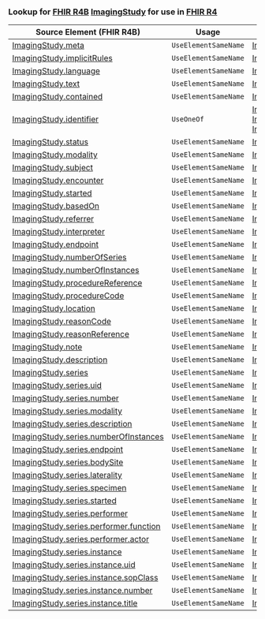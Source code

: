### Lookup for [FHIR R4B](https://hl7.org/fhir/R4B/) [ImagingStudy](https://hl7.org/fhir/R4B/ImagingStudy.html) for use in [FHIR R4](https://hl7.org/fhir/R4/)

| Source Element (FHIR R4B) | Usage | Target |
| -------------- | ----- | ------ |
| [ImagingStudy.meta](https://hl7.org/fhir/R4B/ImagingStudy.html#resource) | `UseElementSameName` | [ImagingStudy.meta](https://hl7.org/fhir/R4/ImagingStudy.html#resource) |
| [ImagingStudy.implicitRules](https://hl7.org/fhir/R4B/ImagingStudy.html#resource) | `UseElementSameName` | [ImagingStudy.implicitRules](https://hl7.org/fhir/R4/ImagingStudy.html#resource) |
| [ImagingStudy.language](https://hl7.org/fhir/R4B/ImagingStudy.html#resource) | `UseElementSameName` | [ImagingStudy.language](https://hl7.org/fhir/R4/ImagingStudy.html#resource) |
| [ImagingStudy.text](https://hl7.org/fhir/R4B/ImagingStudy.html#resource) | `UseElementSameName` | [ImagingStudy.text](https://hl7.org/fhir/R4/ImagingStudy.html#resource) |
| [ImagingStudy.contained](https://hl7.org/fhir/R4B/ImagingStudy.html#resource) | `UseElementSameName` | [ImagingStudy.contained](https://hl7.org/fhir/R4/ImagingStudy.html#resource) |
| [ImagingStudy.identifier](https://hl7.org/fhir/R4B/ImagingStudy.html#resource) | `UseOneOf` | [ImagingStudy.identifier](https://hl7.org/fhir/R4/ImagingStudy.html#resource)<br />[ImagingStudy.identifier](https://hl7.org/fhir/R4/ImagingStudy.html#resource)<br />[ImagingStudy.identifier](https://hl7.org/fhir/R4/ImagingStudy.html#resource) |
| [ImagingStudy.status](https://hl7.org/fhir/R4B/ImagingStudy.html#resource) | `UseElementSameName` | [ImagingStudy.status](https://hl7.org/fhir/R4/ImagingStudy.html#resource) |
| [ImagingStudy.modality](https://hl7.org/fhir/R4B/ImagingStudy.html#resource) | `UseElementSameName` | [ImagingStudy.modality](https://hl7.org/fhir/R4/ImagingStudy.html#resource) |
| [ImagingStudy.subject](https://hl7.org/fhir/R4B/ImagingStudy.html#resource) | `UseElementSameName` | [ImagingStudy.subject](https://hl7.org/fhir/R4/ImagingStudy.html#resource) |
| [ImagingStudy.encounter](https://hl7.org/fhir/R4B/ImagingStudy.html#resource) | `UseElementSameName` | [ImagingStudy.encounter](https://hl7.org/fhir/R4/ImagingStudy.html#resource) |
| [ImagingStudy.started](https://hl7.org/fhir/R4B/ImagingStudy.html#resource) | `UseElementSameName` | [ImagingStudy.started](https://hl7.org/fhir/R4/ImagingStudy.html#resource) |
| [ImagingStudy.basedOn](https://hl7.org/fhir/R4B/ImagingStudy.html#resource) | `UseElementSameName` | [ImagingStudy.basedOn](https://hl7.org/fhir/R4/ImagingStudy.html#resource) |
| [ImagingStudy.referrer](https://hl7.org/fhir/R4B/ImagingStudy.html#resource) | `UseElementSameName` | [ImagingStudy.referrer](https://hl7.org/fhir/R4/ImagingStudy.html#resource) |
| [ImagingStudy.interpreter](https://hl7.org/fhir/R4B/ImagingStudy.html#resource) | `UseElementSameName` | [ImagingStudy.interpreter](https://hl7.org/fhir/R4/ImagingStudy.html#resource) |
| [ImagingStudy.endpoint](https://hl7.org/fhir/R4B/ImagingStudy.html#resource) | `UseElementSameName` | [ImagingStudy.endpoint](https://hl7.org/fhir/R4/ImagingStudy.html#resource) |
| [ImagingStudy.numberOfSeries](https://hl7.org/fhir/R4B/ImagingStudy.html#resource) | `UseElementSameName` | [ImagingStudy.numberOfSeries](https://hl7.org/fhir/R4/ImagingStudy.html#resource) |
| [ImagingStudy.numberOfInstances](https://hl7.org/fhir/R4B/ImagingStudy.html#resource) | `UseElementSameName` | [ImagingStudy.numberOfInstances](https://hl7.org/fhir/R4/ImagingStudy.html#resource) |
| [ImagingStudy.procedureReference](https://hl7.org/fhir/R4B/ImagingStudy.html#resource) | `UseElementSameName` | [ImagingStudy.procedureReference](https://hl7.org/fhir/R4/ImagingStudy.html#resource) |
| [ImagingStudy.procedureCode](https://hl7.org/fhir/R4B/ImagingStudy.html#resource) | `UseElementSameName` | [ImagingStudy.procedureCode](https://hl7.org/fhir/R4/ImagingStudy.html#resource) |
| [ImagingStudy.location](https://hl7.org/fhir/R4B/ImagingStudy.html#resource) | `UseElementSameName` | [ImagingStudy.location](https://hl7.org/fhir/R4/ImagingStudy.html#resource) |
| [ImagingStudy.reasonCode](https://hl7.org/fhir/R4B/ImagingStudy.html#resource) | `UseElementSameName` | [ImagingStudy.reasonCode](https://hl7.org/fhir/R4/ImagingStudy.html#resource) |
| [ImagingStudy.reasonReference](https://hl7.org/fhir/R4B/ImagingStudy.html#resource) | `UseElementSameName` | [ImagingStudy.reasonReference](https://hl7.org/fhir/R4/ImagingStudy.html#resource) |
| [ImagingStudy.note](https://hl7.org/fhir/R4B/ImagingStudy.html#resource) | `UseElementSameName` | [ImagingStudy.note](https://hl7.org/fhir/R4/ImagingStudy.html#resource) |
| [ImagingStudy.description](https://hl7.org/fhir/R4B/ImagingStudy.html#resource) | `UseElementSameName` | [ImagingStudy.description](https://hl7.org/fhir/R4/ImagingStudy.html#resource) |
| [ImagingStudy.series](https://hl7.org/fhir/R4B/ImagingStudy.html#resource) | `UseElementSameName` | [ImagingStudy.series](https://hl7.org/fhir/R4/ImagingStudy.html#resource) |
| [ImagingStudy.series.uid](https://hl7.org/fhir/R4B/ImagingStudy.html#resource) | `UseElementSameName` | [ImagingStudy.series.uid](https://hl7.org/fhir/R4/ImagingStudy.html#resource) |
| [ImagingStudy.series.number](https://hl7.org/fhir/R4B/ImagingStudy.html#resource) | `UseElementSameName` | [ImagingStudy.series.number](https://hl7.org/fhir/R4/ImagingStudy.html#resource) |
| [ImagingStudy.series.modality](https://hl7.org/fhir/R4B/ImagingStudy.html#resource) | `UseElementSameName` | [ImagingStudy.series.modality](https://hl7.org/fhir/R4/ImagingStudy.html#resource) |
| [ImagingStudy.series.description](https://hl7.org/fhir/R4B/ImagingStudy.html#resource) | `UseElementSameName` | [ImagingStudy.series.description](https://hl7.org/fhir/R4/ImagingStudy.html#resource) |
| [ImagingStudy.series.numberOfInstances](https://hl7.org/fhir/R4B/ImagingStudy.html#resource) | `UseElementSameName` | [ImagingStudy.series.numberOfInstances](https://hl7.org/fhir/R4/ImagingStudy.html#resource) |
| [ImagingStudy.series.endpoint](https://hl7.org/fhir/R4B/ImagingStudy.html#resource) | `UseElementSameName` | [ImagingStudy.series.endpoint](https://hl7.org/fhir/R4/ImagingStudy.html#resource) |
| [ImagingStudy.series.bodySite](https://hl7.org/fhir/R4B/ImagingStudy.html#resource) | `UseElementSameName` | [ImagingStudy.series.bodySite](https://hl7.org/fhir/R4/ImagingStudy.html#resource) |
| [ImagingStudy.series.laterality](https://hl7.org/fhir/R4B/ImagingStudy.html#resource) | `UseElementSameName` | [ImagingStudy.series.laterality](https://hl7.org/fhir/R4/ImagingStudy.html#resource) |
| [ImagingStudy.series.specimen](https://hl7.org/fhir/R4B/ImagingStudy.html#resource) | `UseElementSameName` | [ImagingStudy.series.specimen](https://hl7.org/fhir/R4/ImagingStudy.html#resource) |
| [ImagingStudy.series.started](https://hl7.org/fhir/R4B/ImagingStudy.html#resource) | `UseElementSameName` | [ImagingStudy.series.started](https://hl7.org/fhir/R4/ImagingStudy.html#resource) |
| [ImagingStudy.series.performer](https://hl7.org/fhir/R4B/ImagingStudy.html#resource) | `UseElementSameName` | [ImagingStudy.series.performer](https://hl7.org/fhir/R4/ImagingStudy.html#resource) |
| [ImagingStudy.series.performer.function](https://hl7.org/fhir/R4B/ImagingStudy.html#resource) | `UseElementSameName` | [ImagingStudy.series.performer.function](https://hl7.org/fhir/R4/ImagingStudy.html#resource) |
| [ImagingStudy.series.performer.actor](https://hl7.org/fhir/R4B/ImagingStudy.html#resource) | `UseElementSameName` | [ImagingStudy.series.performer.actor](https://hl7.org/fhir/R4/ImagingStudy.html#resource) |
| [ImagingStudy.series.instance](https://hl7.org/fhir/R4B/ImagingStudy.html#resource) | `UseElementSameName` | [ImagingStudy.series.instance](https://hl7.org/fhir/R4/ImagingStudy.html#resource) |
| [ImagingStudy.series.instance.uid](https://hl7.org/fhir/R4B/ImagingStudy.html#resource) | `UseElementSameName` | [ImagingStudy.series.instance.uid](https://hl7.org/fhir/R4/ImagingStudy.html#resource) |
| [ImagingStudy.series.instance.sopClass](https://hl7.org/fhir/R4B/ImagingStudy.html#resource) | `UseElementSameName` | [ImagingStudy.series.instance.sopClass](https://hl7.org/fhir/R4/ImagingStudy.html#resource) |
| [ImagingStudy.series.instance.number](https://hl7.org/fhir/R4B/ImagingStudy.html#resource) | `UseElementSameName` | [ImagingStudy.series.instance.number](https://hl7.org/fhir/R4/ImagingStudy.html#resource) |
| [ImagingStudy.series.instance.title](https://hl7.org/fhir/R4B/ImagingStudy.html#resource) | `UseElementSameName` | [ImagingStudy.series.instance.title](https://hl7.org/fhir/R4/ImagingStudy.html#resource) |
